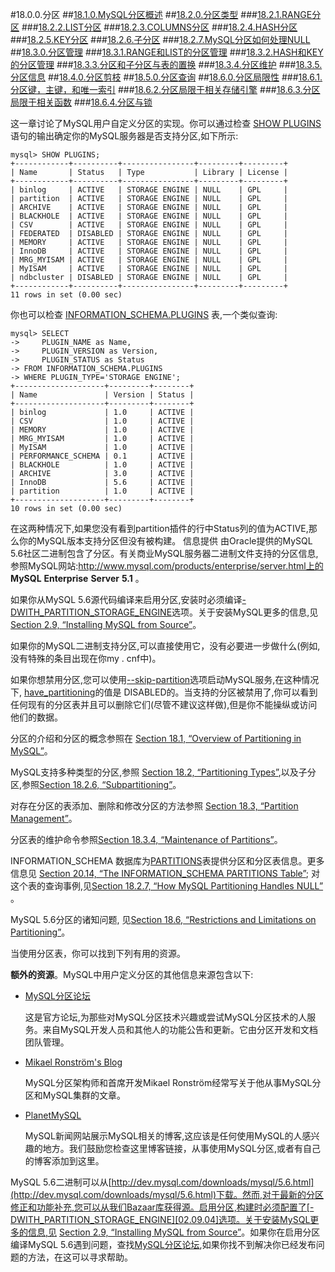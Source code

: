 
#18.0.0.分区
##[18.1.0.MySQL分区概述](./18.01.00\_Overview\_of_Partitioning\_in\_MySQL.md)
##[18.2.0.分区类型](./18.02.00\_Partitioning\_Types.md)
###[18.2.1.RANGE分区](./18.02.01\_RANGE\_Partitioning.md)
###[18.2.2.LIST分区](./18.02.02\_LIST\_Partitioning.md)
###[18.2.3.COLUMNS分区](./18.02.03\_COLUMNS\_Partitioning.md)
###[18.2.4.HASH分区](./18.02.04\_HASH\_Partitioning.md)
###[18.2.5.KEY分区](./18.02.05\_KEY\_Partitioning.md)
###[18.2.6.子分区](./18.02.06\_Subpartitioning.md)
###[18.2.7.MySQL分区如何处理NULL](./18.02.07_How_MySQL_Partitioning_Handles_NULL.md)
##[18.3.0.分区管理](./18.03.00\_Partition\_Management.md)
###[18.3.1.RANGE和LIST的分区管理](./18.03.01\_Management\_of\_RANGE\_and\_LIST\_Partitions.md)
###[18.3.2.HASH和KEY的分区管理](./18.03.02\_Management\_of\_HASH\_and\_KEY\_Partitions.md)
###[18.3.3.分区和子分区与表的置换](./18.03.03\_Exchanging\_Partitions\_and\_Subpartitions\_with\_Tables.md)
###[18.3.4.分区维护](./18.03.04\_Maintenance\_of\_Partitions.md)
###[18.3.5.分区信息](./18.03.05\_Obtaining\_Information\_About\_Partitions.md)
##[18.4.0.分区剪枝](./18.04.00\_Partition\_Pruning.md)
##[18.5.0.分区查询](./18.05.00\_Partition\_Selection.md)
##[18.6.0.分区局限性](./18.06.00\_Restrictions\_and\_Limitations\_\on\_Partitioning.md)
###[18.6.1.分区键，主键，和唯一索引](./18.06.01\_Partitioning\_Keys,\_Primary\_Keys,\_and\_Unique\_Keys.md)
###[18.6.2.分区局限于相关存储引擎](./18.06.02\_Partitioning\_Limitations\_Relating\_to\_Storage\_Engines.md)
###[18.6.3.分区局限于相关函数](./18.06.03\_Partitioning\_Limitations\_Relating\_to\_Functions.md)
###[18.6.4.分区与锁](./18.06.04\_Partitioning\_and\_Locking.md)

这一章讨论了MySQL用户自定义分区的实现。你可以通过检查 [SHOW PLUGINS][13.07.05]
语句的输出确定你的MySQL服务器是否支持分区,如下所示:

    mysql> SHOW PLUGINS;
    +------------+----------+----------------+---------+---------+
    | Name       | Status   | Type           | Library | License |
    +------------+----------+----------------+---------+---------+
    | binlog     | ACTIVE   | STORAGE ENGINE | NULL    | GPL     |
    | partition  | ACTIVE   | STORAGE ENGINE | NULL    | GPL     |
    | ARCHIVE    | ACTIVE   | STORAGE ENGINE | NULL    | GPL     |
    | BLACKHOLE  | ACTIVE   | STORAGE ENGINE | NULL    | GPL     |
    | CSV        | ACTIVE   | STORAGE ENGINE | NULL    | GPL     |
    | FEDERATED  | DISABLED | STORAGE ENGINE | NULL    | GPL     |
    | MEMORY     | ACTIVE   | STORAGE ENGINE | NULL    | GPL     |
    | InnoDB     | ACTIVE   | STORAGE ENGINE | NULL    | GPL     |
    | MRG_MYISAM | ACTIVE   | STORAGE ENGINE | NULL    | GPL     |
    | MyISAM     | ACTIVE   | STORAGE ENGINE | NULL    | GPL     |
    | ndbcluster | DISABLED | STORAGE ENGINE | NULL    | GPL     |
    +------------+----------+----------------+---------+---------+
    11 rows in set (0.00 sec)

你也可以检查 [INFORMATION_SCHEMA.PLUGINS][20.15.00] 表,一个类似查询:
   
    mysql> SELECT 
    ->     PLUGIN_NAME as Name, 
    ->     PLUGIN_VERSION as Version, 
    ->     PLUGIN_STATUS as Status 
    -> FROM INFORMATION_SCHEMA.PLUGINS 
    -> WHERE PLUGIN_TYPE='STORAGE ENGINE';
    +--------------------+---------+--------+
    | Name               | Version | Status |
    +--------------------+---------+--------+
    | binlog             | 1.0     | ACTIVE |
    | CSV                | 1.0     | ACTIVE |
    | MEMORY             | 1.0     | ACTIVE |
    | MRG_MYISAM         | 1.0     | ACTIVE |
    | MyISAM             | 1.0     | ACTIVE |
    | PERFORMANCE_SCHEMA | 0.1     | ACTIVE |
    | BLACKHOLE          | 1.0     | ACTIVE |
    | ARCHIVE            | 3.0     | ACTIVE |
    | InnoDB             | 5.6     | ACTIVE |
    | partition          | 1.0     | ACTIVE |
    +--------------------+---------+--------+
    10 rows in set (0.00 sec)
在这两种情况下,如果您没有看到partition插件的行中Status列的值为ACTIVE,那么你的MySQL版本支持分区但没有被构建。
信息提供
由Oracle提供的MySQL 5.6社区二进制包含了分区。有关商业MySQL服务器二进制文件支持的分区信息,参照MySQL网站:http://www.mysql.com/products/enterprise/server.html上的 **MySQL**  **Enterprise**  **Server** **5.1** 。

如果你从MySQL 5.6源代码编译来启用分区,安装时必须编译[-DWITH\_PARTITION\_STORAGE\_ENGINE][02.09.04]选项。关于安装MySQL更多的信息,见[ Section 2.9, “Installing MySQL from Source”][02.09.00]。

如果你的MySQL二进制支持分区,可以直接使用它，没有必要进一步做什么(例如,没有特殊的条目出现在你my . cnf中)。

如果你想禁用分区,您可以使用[--skip-partition][05.01.03]选项启动MySQL服务,在这种情况下, [have_partitioning][05.01.04]的值是 DISABLED的。当支持的分区被禁用了,你可以看到任何现有的分区表并且可以删除它们(尽管不建议这样做),但是你不能操纵或访问他们的数据。

分区的介绍和分区的概念参照在 [Section 18.1, “Overview of Partitioning in MySQL”](./18.01.00_Overview_of_Partitioning_in_MySQL.md)。

MySQL支持多种类型的分区,参照 [Section 18.2, “Partitioning Types”](./18.02.00_Partitioning_Types.md),以及子分区,参照[Section 18.2.6, “Subpartitioning”](./18.02.06_Subpartitioning.md)。

对存在分区的表添加、删除和修改分区的方法参照 [Section 18.3, “Partition Management”](./18.03.00_Partition_Management.md)。　　　　

分区表的维护命令参照[Section 18.3.4, “Maintenance of Partitions”](./18.03.04_Maintenance_of_Partitions.md)。

 INFORMATION\_SCHEMA 数据库为[PARTITIONS][20.14.00]表提供分区和分区表信息。更多信息见 [Section 20.14, “The INFORMATION_SCHEMA PARTITIONS Table”][20.14.00]; 对这个表的查询事例,见[Section 18.2.7, “How MySQL Partitioning Handles NULL” ](./18.02.07_How_MySQL_Partitioning_Handles_NULL.md)。　　　　

MySQL 5.6分区的诸知问题, 见[Section 18.6, “Restrictions and Limitations on Partitioning”](./18.06.00_Restrictions_and_Limitations_on_Partitioning.md)。

当使用分区表，你可以找到下列有用的资源。　　　　

**额外的资源**。MySQL中用户定义分区的其他信息来源包含以下:



- [MySQL分区论坛](http://forums.mysql.com/list.php?106)

     这是官方论坛,为那些对MySQL分区技术兴趣或尝试MySQL分区技术的人服务。来自MySQL开发人员和其他人的功能公告和更新。它由分区开发和文档团队管理。



- [Mikael Ronström's Blog](http://mikaelronstrom.blogspot.com/)
    
    MySQL分区架构师和首席开发Mikael Ronström经常写关于他从事MySQL分区和MySQL集群的文章。


- [PlanetMySQL](http://planet.mysql.com/)
   
    MySQL新闻网站展示MySQL相关的博客,这应该是任何使用MySQL的人感兴趣的地方。我们鼓励您检查这里博客链接，从事使用MySQL分区,或者有自己的博客添加到这里。

MySQL 5.6二进制可以从[http://dev.mysql.com/downloads/mysql/5.6.html](http://dev.mysql.com/downloads/mysql/5.6.html)下载。然而,对于最新的分区修正和功能补充,您可以从我们Bazaar库获得源。启用分区,构建时必须配置了[-DWITH_PARTITION_STORAGE_ENGINE][02.09.04]选项。关于安装MySQL更多的信息,见 [Section 2.9, “Installing MySQL from Source”][02.09.00]。如果你在启用分区编译MySQL 5.6遇到问题，查找[MySQL分区论坛](http://forums.mysql.com/list.php?106),如果你找不到解决你已经发布问题的方法，在这可以寻求帮助。

[13.07.05]:../Chapter_13/13.07.05_SHOW_Syntax.md#13.7.5.26
[20.15.00]:../Chapter_20/20.15.00_The_INFORMATION\_SCHEMA_PLUGINS_Table.md
[02.09.04]:../Chapter_02/02.09.04_MySQL_Source-Configuration_Options.md
[02.09.00]:../Chapter_02/02.09.00_Installing_MySQL_from_Source.md
[05.01.03]:../Chapter_05/05.01.03_Server_Command_Options.md
[05.01.04]:../Chapter_05/05.01.04_Server_System_Variables.md
[20.14.00]:../Chapter_20/20.14.00_The_INFORMATION\_SCHEMA_PARTITIONS_Table.md